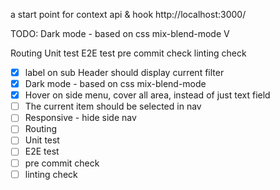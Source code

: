 a start point for context api & hook
http://localhost:3000/

TODO:
Dark mode - based on css mix-blend-mode V

Routing
Unit test
E2E test
pre commit check
linting check

- [x] label on sub Header should display current filter
- [x] Dark mode - based on css mix-blend-mode
- [x] Hover on side menu, cover all area, instead of just text field
- [ ] The current item should be selected in nav
- [ ] Responsive - hide side nav
- [ ] Routing
- [ ] Unit test
- [ ] E2E test
- [ ] pre commit check
- [ ] linting check